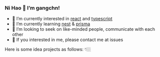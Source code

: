 ### Ni Hao 👋 I’m gangchn!

- 👀 I’m currently interested in [react](https://github.com/facebook/react) and [typescript](https://github.com/microsoft/TypeScript)
- 🌱 I’m currently learning [nest](https://github.com/nestjs/nest) & [prisma](https://github.com/prisma/prisma)
- 🤝 I’m looking to seek on like-minded people, communicate with each other
- 💬 If you interested in me, please contact me at issues

Here is some idea projects as follows: 👇🏼